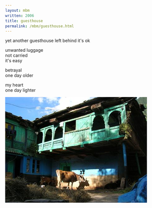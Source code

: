 ```yaml
---
layout: mbm
written: 2006
title: guesthouse
permalink: /mbm/guesthouse.html
---
```


<div class="poem">
yet another guesthouse  
left behind  
it's ok
 
unwanted luggage  
not carried  
it's easy
 
betrayal  
one day older
 
my heart  
one day lighter
</div>

!["Leh"](/assets/images/pilg1/cow.jpg "Leh")
